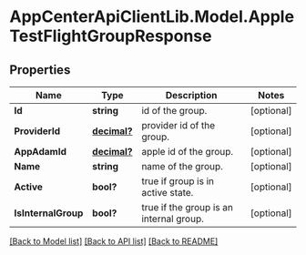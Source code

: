 # AppCenterApiClientLib.Model.AppleTestFlightGroupResponse
## Properties

Name | Type | Description | Notes
------------ | ------------- | ------------- | -------------
**Id** | **string** | id of the group. | [optional] 
**ProviderId** | [**decimal?**](BigDecimal.md) | provider id of the group. | [optional] 
**AppAdamId** | [**decimal?**](BigDecimal.md) | apple id of the group. | [optional] 
**Name** | **string** | name of the group. | [optional] 
**Active** | **bool?** | true if group is in active state. | [optional] 
**IsInternalGroup** | **bool?** | true if the group is an internal group. | [optional] 

[[Back to Model list]](../README.md#documentation-for-models) [[Back to API list]](../README.md#documentation-for-api-endpoints) [[Back to README]](../README.md)

